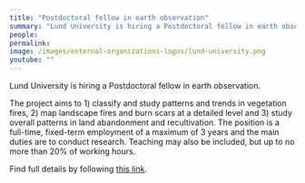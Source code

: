 ```yaml
---
title: "Postdoctoral fellow in earth observation"
summary: "Lund University is hiring a Postdoctoral fellow in earth observation to study the patterns, drivers, and effects of vegetation fires and land abandonment using remote sensing and spatio-temporal analysis."
people:
permalink: 
image: /images/external-organizations-logos/lund-university.png
youtube: ""
--- 
```


Lund University is hiring a Postdoctoral fellow in earth observation.

The project aims to 1) classify and study patterns and trends in vegetation fires, 2) map landscape fires and burn scars at a detailed level and 3) study overall patterns in land abandonment and recultivation. The position is a full-time, fixed-term employment of a maximum of 3 years and the main duties are to conduct research. Teaching may also be included, but up to no more than 20% of working hours.

Find full details by following [this link](https://lu.varbi.com/en/what:job/jobID:866968/).
